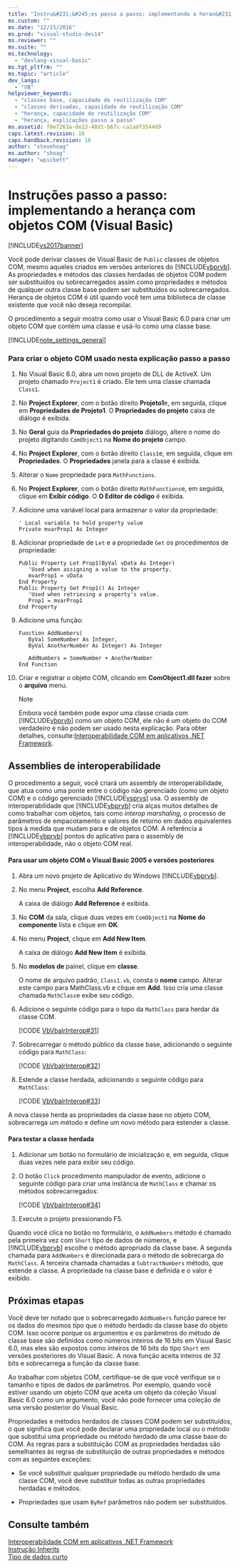```yaml
---
title: "Instru&#231;&#245;es passo a passo: implementando a heran&#231;a com objetos COM (Visual Basic) | Microsoft Docs"
ms.custom: ""
ms.date: "12/15/2016"
ms.prod: "visual-studio-dev14"
ms.reviewer: ""
ms.suite: ""
ms.technology: 
  - "devlang-visual-basic"
ms.tgt_pltfrm: ""
ms.topic: "article"
dev_langs: 
  - "VB"
helpviewer_keywords: 
  - "classes base, capacidade de reutilização COM"
  - "classes derivadas, capacidade de reutilização COM"
  - "herança, capacidade de reutilização COM"
  - "herança, explicações passo a passo"
ms.assetid: f8e7263a-de13-48d1-b67c-ca1adf3544d9
caps.latest.revision: 16
caps.handback.revision: 16
author: "stevehoag"
ms.author: "shoag"
manager: "wpickett"
---
```

# Instru&#231;&#245;es passo a passo: implementando a heran&#231;a com objetos COM (Visual Basic)
[!INCLUDE[vs2017banner](../../../csharp/includes/vs2017banner.md)]

Você pode derivar classes de Visual Basic de `Public` classes de objetos COM, mesmo aqueles criados em versões anteriores do [!INCLUDE[vbprvb](../../../csharp/programming-guide/concepts/linq/includes/vbprvb_md.md)].  As propriedades e métodos das classes herdadas de objetos COM podem ser substituídos ou sobrecarregados assim como propriedades e métodos de qualquer outra classe base podem ser substituídos ou sobrecarregados.  Herança de objetos COM é útil quando você tem uma biblioteca de classe existente que você não deseja recompilar.  
  
 O procedimento a seguir mostra como usar o Visual Basic 6.0 para criar um objeto COM que contém uma classe e usá\-lo como uma classe base.  
  
 [!INCLUDE[note_settings_general](../../../csharp/language-reference/compiler-messages/includes/note_settings_general_md.md)]  
  
### Para criar o objeto COM usado nesta explicação passo a passo  
  
1.  No Visual Basic 6.0, abra um novo projeto de DLL de ActiveX.  Um projeto chamado `Project1` é criado.  Ele tem uma classe chamada `Class1`.  
  
2.  No  **Project Explorer**, com o botão direito  **Projeto1**e, em seguida, clique em  **Propriedades de Projeto1**.  O  **Propriedades do projeto** caixa de diálogo é exibida.  
  
3.  No  **Geral** guia da  **Propriedades do projeto** diálogo, altere o nome do projeto digitando `ComObject1` na  **Nome do projeto** campo.  
  
4.  No  **Project Explorer**, com o botão direito `Class1`e, em seguida, clique em  **Propriedades**.  O  **Propriedades** janela para a classe é exibida.  
  
5.  Alterar o `Name` propriedade para `MathFunctions`.  
  
6.  No  **Project Explorer**, com o botão direito `MathFunctions`e, em seguida, clique em  **Exibir código**.  O  **O Editor de código** é exibida.  
  
7.  Adicione uma variável local para armazenar o valor da propriedade:  
  
    ```  
    ' Local variable to hold property value  
    Private mvarProp1 As Integer  
    ```  
  
8.  Adicionar propriedade de `Let` e a propriedade `Get` os procedimentos de propriedade:  
  
    ```  
    Public Property Let Prop1(ByVal vData As Integer)  
       'Used when assigning a value to the property.  
       mvarProp1 = vData  
    End Property  
    Public Property Get Prop1() As Integer  
       'Used when retrieving a property's value.  
       Prop1 = mvarProp1  
    End Property  
    ```  
  
9. Adicione uma função:  
  
    ```  
    Function AddNumbers(   
       ByVal SomeNumber As Integer,   
       ByVal AnotherNumber As Integer) As Integer  
  
       AddNumbers = SomeNumber + AnotherNumber  
    End Function  
    ```  
  
10. Criar e registrar o objeto COM, clicando em  **ComObject1.dll fazer** sobre o  **arquivo** menu.  
  
    > [!NOTE]
    >  Embora você também pode expor uma classe criada com [!INCLUDE[vbprvb](../../../csharp/programming-guide/concepts/linq/includes/vbprvb_md.md)] como um objeto COM, ele não é um objeto do COM verdadeiro e não podem ser usado nesta explicação.  Para obter detalhes, consulte:[Interoperabilidade COM em aplicativos .NET Framework](../../../visual-basic/programming-guide/com-interop/com-interoperability-in-net-framework-applications.md).  
  
## Assemblies de interoperabilidade  
 O procedimento a seguir, você criará um assembly de interoperabilidade, que atua como uma ponte entre o código não gerenciado \(como um objeto COM\) e o código gerenciado [!INCLUDE[vsprvs](../../../csharp/includes/vsprvs_md.md)] usa.  O assembly de interoperabilidade que [!INCLUDE[vbprvb](../../../csharp/programming-guide/concepts/linq/includes/vbprvb_md.md)] cria alças muitos detalhes de como trabalhar com objetos, tais como  *interop marshaling*, o processo de parâmetros de empacotamento e valores de retorno em dados equivalentes tipos à medida que mudam para e de objetos COM.  A referência a [!INCLUDE[vbprvb](../../../csharp/programming-guide/concepts/linq/includes/vbprvb_md.md)] pontos do aplicativo para o assembly de interoperabilidade, não o objeto COM real.  
  
#### Para usar um objeto COM o Visual Basic 2005 e versões posteriores  
  
1.  Abra um novo projeto de Aplicativo do Windows [!INCLUDE[vbprvb](../../../csharp/programming-guide/concepts/linq/includes/vbprvb_md.md)].  
  
2.  No menu **Project**, escolha **Add Reference**.  
  
     A caixa de diálogo **Add Reference** é exibida.  
  
3.  No  **COM** da sala, clique duas vezes em `ComObject1` na  **Nome do componente** lista e clique em  **OK**.  
  
4.  No menu **Project**, clique em **Add New Item**.  
  
     A caixa de diálogo **Add New Item** é exibida.  
  
5.  No  **modelos de** painel, clique em  **classe**.  
  
     O nome de arquivo padrão, `Class1.vb`, consta o  **nome** campo.  Alterar este campo para MathClass.vb e clique em  **Add**.  Isso cria uma classe chamada `MathClass`e exibe seu código.  
  
6.  Adicione o seguinte código para o topo da `MathClass` para herdar da classe COM.  
  
     [!CODE [VbVbalrInterop#31](../CodeSnippet/VS_Snippets_VBCSharp/VbVbalrInterop#31)]  
  
7.  Sobrecarregar o método público da classe base, adicionando o seguinte código para `MathClass`:  
  
     [!CODE [VbVbalrInterop#32](../CodeSnippet/VS_Snippets_VBCSharp/VbVbalrInterop#32)]  
  
8.  Estende a classe herdada, adicionando o seguinte código para `MathClass`:  
  
     [!CODE [VbVbalrInterop#33](../CodeSnippet/VS_Snippets_VBCSharp/VbVbalrInterop#33)]  
  
 A nova classe herda as propriedades da classe base no objeto COM, sobrecarrega um método e define um novo método para estender a classe.  
  
#### Para testar a classe herdada  
  
1.  Adicionar um botão no formulário de inicialização e, em seguida, clique duas vezes nele para exibir seu código.  
  
2.  O botão `Click` procedimento manipulador de evento, adicione o seguinte código para criar uma instância de `MathClass` e chamar os métodos sobrecarregados:  
  
     [!CODE [VbVbalrInterop#34](../CodeSnippet/VS_Snippets_VBCSharp/VbVbalrInterop#34)]  
  
3.  Execute o projeto pressionando F5.  
  
 Quando você clica no botão no formulário, o `AddNumbers` método é chamado pela primeira vez com `Short` tipo de dados de números, e [!INCLUDE[vbprvb](../../../csharp/programming-guide/concepts/linq/includes/vbprvb_md.md)] escolhe o método apropriado da classe base.  A segunda chamada para `AddNumbers` é direcionada para o método de sobrecarga do `MathClass`.  A terceira chamada chamadas a `SubtractNumbers` método, que estende a classe.  A propriedade na classe base é definida e o valor é exibido.  
  
## Próximas etapas  
 Você deve ter notado que o sobrecarregado `AddNumbers` função parece ter os dados do mesmos tipo que o método herdado da classe base do objeto COM.  Isso ocorre porque os argumentos e os parâmetros do método de classe base são definidos como números inteiros de 16 bits em Visual Basic 6.0, mas eles são expostos como inteiros de 16 bits do tipo `Short` em versões posteriores do Visual Basic.  A nova função aceita inteiros de 32 bits e sobrecarrega a função da classe base.  
  
 Ao trabalhar com objetos COM, certifique\-se de que você verifique se o tamanho e tipos de dados de parâmetros.  Por exemplo, quando você estiver usando um objeto COM que aceita um objeto da coleção Visual Basic 6.0 como um argumento, você não pode fornecer uma coleção de uma versão posterior do Visual Basic.  
  
 Propriedades e métodos herdados de classes COM podem ser substituídos, o que significa que você pode declarar uma propriedade local ou o método que substitui uma propriedade ou método herdado de uma classe base do COM.  As regras para a substituição COM as propriedades herdadas são semelhantes às regras de substituição de outras propriedades e métodos com as seguintes exceções:  
  
-   Se você substituir qualquer propriedade ou método herdado de uma classe COM, você deve substituir todas as outras propriedades herdadas e métodos.  
  
-   Propriedades que usam `ByRef` parâmetros não podem ser substituídos.  
  
## Consulte também  
 [Interoperabilidade COM em aplicativos .NET Framework](../../../visual-basic/programming-guide/com-interop/com-interoperability-in-net-framework-applications.md)   
 [Instrução Inherits](../../../visual-basic/language-reference/statements/inherits-statement.md)   
 [Tipo de dados curto](../../../visual-basic/language-reference/data-types/short-data-type.md)